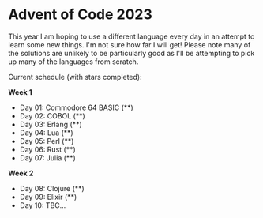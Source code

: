 # Advent of Code 2023

This year I am hoping to use a different language every day in an attempt to learn some new things.  I'm not sure how far I will get!
Please note many of the solutions are unlikely to be particularly good as I'll be attempting to pick up many of the languages from scratch.

Current schedule (with stars completed):

**Week 1**
* Day 01: Commodore 64 BASIC (**)
* Day 02: COBOL (**)
* Day 03: Erlang (**)
* Day 04: Lua (**)
* Day 05: Perl (**)
* Day 06: Rust (**)
* Day 07: Julia (**)

**Week 2**
* Day 08: Clojure (**)
* Day 09: Elixir (**)
* Day 10: TBC...
